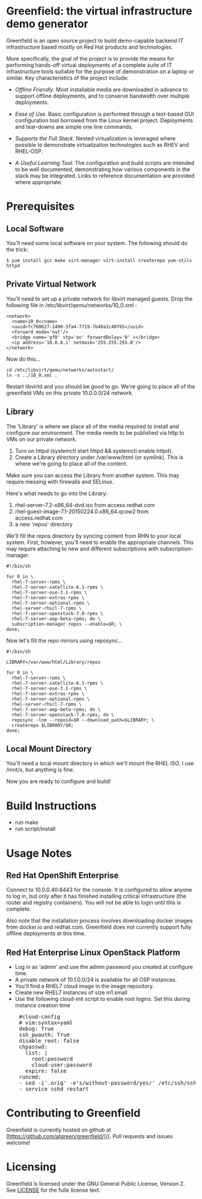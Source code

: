 Greenfield: the virtual infrastructure demo generator
===================================================== 
Greenfield is an open source project to build demo-capable backend IT
infrastructure based mostly on Red Hat products and technologies.

More specifically, the goal of the project is to provide the means for
performing hands-off virtual deployments of a complete suite of IT
infrastructure tools suitable for the purpose of demonstration on a
laptop or similar.  Key characteristics of the project include:

* *Offline Friendly*.  Most installable media are downloaded in advance
to support offline deployments, and to conserve bandwidth over
multiple deployments.

* *Ease of Use*. Basic configuration is performed through a text-based
GUI configuration tool borrowed from the Linux kernel project.
Deployments and tear-downs are simple one line commands.

* *Supports the Full Stack*. Nested virtualization is leveraged where
possible to demonstrate virtualization technologies such as RHEV and
RHEL-OSP.

* *A Useful Learning Tool*. The configuration and build scripts are
intended to be well documented, demonstrating how various components
in the stack may be integrated.  Links to reference documentation are
provided where appropriate.

Prerequisites
=============

Local Software
--------------

You'll need some local software on your system.  The following should do the trick:

    $ yum install gcc make virt-manager virt-install createrepo yum-utils httpd

Private Virtual Network
-----------------------

You'll need to set up a private network for libvirt managed guests.
Drop the following file in /etc/libvirt/qemu/networks/10_0.xml :

    <network>
      <name>10_0</name>
      <uuid>fc760627-1490-3fa4-7719-7b40a1c48f65</uuid>
      <forward mode='nat'/>
      <bridge name='gf0' stp='on' forwardDelay='0' ></bridge>
      <ip address='10.0.0.1' netmask='255.255.255.0'/>
    </network>

Now do this...

    cd /etc/libvirt/qemu/networks/autostart/
    ln -s ../10_0.xml .

Restart libvirtd and you should be good to go.  We're going to place
all of the greenfield VMs on this private 10.0.0.0/24 network.


Library
-------

The 'Library' is where we place all of the media required to install
and configure our environment.  The media needs to be published via
http to VMs on our private network.  

1. Turn on httpd (systemctl start httpd && systemctl enable httpd).
2. Create a Library directory under /var/www/html (or symlink).  This is where we're
   going to place all of the content.  

Make sure you can access the Library from another system.  This may
require messing with firewalls and SELinux.

Here's what needs to go into the Library:

1. rhel-server-7.2-x86_64-dvd.iso from access.redhat.com
2. rhel-guest-image-7.1-20150224.0.x86_64.qcow2 from access.redhat.com
3. a new 'repos' directory

We'll fill the repos directory by syncing content from RHN to your
local system.  First, however, you'll need to enable the appropriate
channels.  This may require attaching to new and different
subscriptions with subscription-manager.

    #!/bin/sh

    for R in \
      rhel-7-server-rpms \
      rhel-7-server-satellite-6.1-rpms \
      rhel-7-server-ose-3.1-rpms \
      rhel-7-server-extras-rpms \
      rhel-7-server-optional-rpms \
      rhel-server-rhscl-7-rpms \
      rhel-7-server-openstack-7.0-rpms \
      rhel-7-server-aep-beta-rpms; do \
      subscription-manager repos --enable=$R; \
    done;



Now let's fill the repo mirrors using reposync...

    #!/bin/sh
        
    LIBRARY=/var/www/html/Library/repos
    
    for R in \
      rhel-7-server-rpms \
      rhel-7-server-satellite-6.1-rpms \
      rhel-7-server-ose-3.1-rpms \
      rhel-7-server-extras-rpms \
      rhel-7-server-optional-rpms \
      rhel-server-rhscl-7-rpms \
      rhel-7-server-aep-beta-rpms; do \
      rhel-7-server-openstack-7.0-rpms; do \
      reposync -lnm --repoid=$R --download_path=$LIBRARY; \
      createrepo $LIBRARY/$R; 
    done;


Local Mount Directory
---------------------

You'll need a local mount directory in which we'll mount the RHEL
ISO. I use /mnt/x, but anything is fine.

Now you are ready to configure and build!


Build Instructions
==================
* run make
* run script/install


Usage Notes
===========

Red Hat OpenShift Enterprise
----------------------------

Connect to 10.0.0.40:8443 for the console.  It is configured to allow
anyone to log in, but only after it has finished installing critical
infrastructure (the router and registry containers).  You will not be
able to login until this is complete.

Also note that the installation process involves downloading docker
images from docker.io and redhat.com.  Greenfield does not currently
support fully offline deployments at this time.


Red Hat Enterprise Linux OpenStack Platform
-------------------------------------------
 
* Log in as 'admin' and use the admin password you created at configure
time.
* A private network of 10.1.0.0/24 is available for all OSP instances.
* You'll find a RHEL7 cloud image in the image repository.
* Create new RHEL7 instances of size m1.small
* Use the following cloud-init script to enable root logins.  Set this
  during instance creation time

<pre>
    #cloud-config
    # vim:syntax=yaml
    debug: True
    ssh_pwauth: True
    disable_root: false
    chpasswd:
      list: |
        root:password
        cloud-user:password
      expire: false
    runcmd:
    - sed -i'.orig' -e's/without-password/yes/' /etc/ssh/sshd_config
    - service sshd restart
</pre>

Contributing to Greenfield
==========================
Greenfield is currently hosted on github at
[https://github.com/atgreen/greenfield/]().  Pull requests and issues
welcome!


Licensing
=========
Greenfield is licensed under the GNU General Public License, Version
2. See [LICENSE](https://github.com/atgreen/greenfield/blob/master/LICENSE)
for the fulle license text.


